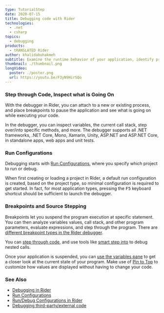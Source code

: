 ```yaml
---
type: TutorialStep
date: 2020-07-15
title: Debugging code with Rider
technologies:
  - .net
  - csharp
topics:
  - debugging
products:
  - tRANSLATED Rider
author: khalidabuhakmeh
subtitle: Examine the runtime behavior of your application, identify problematic code, run through code step by step.
thumbnail: ./thumbnail.png
longVideo:
  poster: ./poster.png
  url: https://youtu.be/F3yN9HirSQo
---
```


### Step through Code, Inspect what is Going On

With the debugger in Rider, you can attach to a new or existing process, and place breakpoints to pause the application and see what is going on while executing your code.

In the debugger, you can inspect variables, the current call stack, step over/into specific methods, and more. The debugger supports all .NET frameworks, .NET Core, Mono, Xamarin, Unity, ASP.NET and ASP.NET Core, in standalone apps, web apps and unit tests.

### Run Configurations

Debugging starts with [Run Configurations](https://www.jetbrains.com/help/rider/Run_Debug_Configuration.html), where you specify which project to run or debug.

When first creating or loading a project in Rider, a default run configuration is created, based on the project type, so minimal configuration is required to get started. In fact, for most application types, pressing the <kbd>F5</kbd> keyboard shortcut should be sufficient to launch the debugger.

### Breakpoints and Source Stepping

Breakpoints let you suspend the program execution at specific statement. You can then analyze variables values, call stack, and other program parameters, evaluate expressions, and step through the program. There are [different breakpoint types in the Rider debugger](https://www.jetbrains.com/help/rider/Using_Breakpoints.html).

You can [step through code](https://www.jetbrains.com/help/rider/Stepping_Through_the_Program.html), and use tools like [smart step into](https://www.jetbrains.com/help/rider/Stepping_Through_the_Program.html#smart_step_into) to debug nested calls.

Once your application is suspended, you can [use the variables pane](https://www.jetbrains.com/help/rider/Inspecting_Variables.html) to get a closer look at the current state of your program. Make use of [Pin to Top](https://www.jetbrains.com/help/rider/Inspecting_Variables.html#pinned_items) to customize how values are displayed without having to change your code.

### See Also

- [Debugging in Rider](https://www.jetbrains.com/help/rider/Debugging_Code.html)
- [Run Configurations](https://www.jetbrains.com/help/rider/Run_Debug_Configuration.html)
- [Run/Debug Configurations in Rider](https://blog.jetbrains.com/dotnet/2017/08/23/rundebug-configurations-rider/)
- [Debugging third-party/external code](https://blog.jetbrains.com/dotnet/2017/12/20/debugging-third-party-code-rider/)